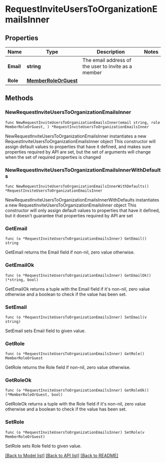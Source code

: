 # RequestInviteUsersToOrganizationEmailsInner

## Properties

Name | Type | Description | Notes
------------ | ------------- | ------------- | -------------
**Email** | **string** | The email address of the user to invite as a member | 
**Role** | [**MemberRoleOrGuest**](MemberRoleOrGuest.md) |  | 

## Methods

### NewRequestInviteUsersToOrganizationEmailsInner

`func NewRequestInviteUsersToOrganizationEmailsInner(email string, role MemberRoleOrGuest, ) *RequestInviteUsersToOrganizationEmailsInner`

NewRequestInviteUsersToOrganizationEmailsInner instantiates a new RequestInviteUsersToOrganizationEmailsInner object
This constructor will assign default values to properties that have it defined,
and makes sure properties required by API are set, but the set of arguments
will change when the set of required properties is changed

### NewRequestInviteUsersToOrganizationEmailsInnerWithDefaults

`func NewRequestInviteUsersToOrganizationEmailsInnerWithDefaults() *RequestInviteUsersToOrganizationEmailsInner`

NewRequestInviteUsersToOrganizationEmailsInnerWithDefaults instantiates a new RequestInviteUsersToOrganizationEmailsInner object
This constructor will only assign default values to properties that have it defined,
but it doesn't guarantee that properties required by API are set

### GetEmail

`func (o *RequestInviteUsersToOrganizationEmailsInner) GetEmail() string`

GetEmail returns the Email field if non-nil, zero value otherwise.

### GetEmailOk

`func (o *RequestInviteUsersToOrganizationEmailsInner) GetEmailOk() (*string, bool)`

GetEmailOk returns a tuple with the Email field if it's non-nil, zero value otherwise
and a boolean to check if the value has been set.

### SetEmail

`func (o *RequestInviteUsersToOrganizationEmailsInner) SetEmail(v string)`

SetEmail sets Email field to given value.


### GetRole

`func (o *RequestInviteUsersToOrganizationEmailsInner) GetRole() MemberRoleOrGuest`

GetRole returns the Role field if non-nil, zero value otherwise.

### GetRoleOk

`func (o *RequestInviteUsersToOrganizationEmailsInner) GetRoleOk() (*MemberRoleOrGuest, bool)`

GetRoleOk returns a tuple with the Role field if it's non-nil, zero value otherwise
and a boolean to check if the value has been set.

### SetRole

`func (o *RequestInviteUsersToOrganizationEmailsInner) SetRole(v MemberRoleOrGuest)`

SetRole sets Role field to given value.



[[Back to Model list]](../README.md#documentation-for-models) [[Back to API list]](../README.md#documentation-for-api-endpoints) [[Back to README]](../README.md)


